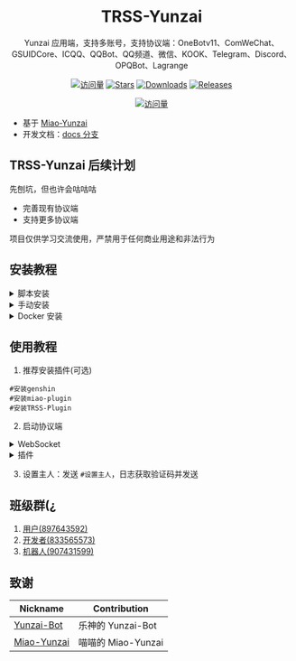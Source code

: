 <div align="center">

# TRSS-Yunzai

Yunzai 应用端，支持多账号，支持协议端：OneBotv11、ComWeChat、GSUIDCore、ICQQ、QQBot、QQ频道、微信、KOOK、Telegram、Discord、OPQBot、Lagrange

[![访问量](https://visitor-badge.glitch.me/badge?page_id=TimeRainStarSky.Yunzai&right_color=red&left_text=访%20问%20量)](https://github.com/TimeRainStarSky/Yunzai)
[![Stars](https://img.shields.io/github/stars/TimeRainStarSky/Yunzai?color=yellow&label=收藏)](../../stargazers)
[![Downloads](https://img.shields.io/github/downloads/TimeRainStarSky/Yunzai/total?color=blue&label=下载)](../../archive/main.tar.gz)
[![Releases](https://img.shields.io/github/v/release/TimeRainStarSky/Yunzai?color=green&label=发行版)](../../releases/latest)

[![访问量](https://profile-counter.glitch.me/TimeRainStarSky-Yunzai/count.svg)](https://github.com/TimeRainStarSky/Yunzai)

</div>

- 基于 [Miao-Yunzai](../../../../yoimiya-kokomi/Miao-Yunzai)
- 开发文档：[docs 分支](../../tree/docs)

## TRSS-Yunzai 后续计划

先刨坑，但也许会咕咕咕

- 完善现有协议端
- 支持更多协议端

项目仅供学习交流使用，严禁用于任何商业用途和非法行为

## 安装教程

<details><summary>脚本安装</summary>

- [🌌 TRSS](https://TRSS.me)
- [🔼 Vercel](https://TRSS-Script.Vercel.app)
- [🐱 GitHub](https://TimeRainStarSky.GitHub.io/TRSS_Script)
- [🇬 Gitee](https://Gitee.com/TimeRainStarSky/TRSS_Script)

</details>

<details><summary>手动安装</summary>

> 环境准备：Windows/Linux/MacOS/Android  
> [Node.js(>=v21)](https://nodejs.org), [Redis](https://redis.io), [Git](https://git-scm.com), [Chrome(可选)](https://google.cn/chrome)

1. Git Clone 项目

请根据网络情况选择使用 GitHub 或 Gitee 安装

```sh
git clone --depth 1 https://github.com/TimeRainStarSky/Yunzai
git clone --depth 1 https://gitee.com/TimeRainStarSky/Yunzai
cd Yunzai
```

2. 安装 [pnpm](https://pnpm.io/zh/installation) 和依赖

```sh
npm i -g pnpm
pnpm i
```

3. 前台运行

| 操作 | 命令 |
| ---- | ---- |
| 启动 | node . |
| 停止 | node . stop |

4. 使用 [pm2](https://pm2.keymetrics.io) 后台运行

| 操作 | 命令 |
| ---- | ---- |
| 启动 | pnpm start |
| 停止 | pnpm stop |
| 日志 | pnpm log |

5. 开机自启

```sh
pnpm start
pnpm pm2 save
pnpm pm2 startup
```

</details>

<details><summary>Docker 安装</summary>

```sh
bash <(curl -L https://github.com/TimeRainStarSky/Yunzai/raw/main/lib/tools/docker.sh)
bash <(curl -L https://gitee.com/TimeRainStarSky/Yunzai/raw/main/lib/tools/docker.sh)
```

| 参数 | 描述 | 默认值 |
| ---- | ---- | ------ |
| DIR | 安装文件夹 | $HOME/Yunzai |
| CMD | 启动命令 | tsyz |
| CMDPATH | 命令文件夹 | /usr/local/bin |
| DKNAME | 容器名 | Yunzai |
| DKURL | Docker 源 | docker.nju.edu.cn |
| GITURL | GIT 源 | https://gitee.com/TimeRainStarSky/Yunzai |
| APTURL | APT 源 | mirrors.ustc.edu.cn |
| APTDEP | APT 依赖 | chromium fonts-lxgw-wenkai fonts-noto-color-emoji |
| NPMURL | NPM 源 | https://registry.npmmirror.com |

- 参数修改方法

```sh
参数1="值1" 参数2="值2" bash <(x)
```

| 操作 | 命令 |
| ---- | ---- |
| 连接 | tsyz |
| 断开 | Ctrl+P+Q |
| 启动 | tsyz start |
| 停止 | tsyz stop |
| 日志 | tsyz log 行数 |
| 命令 | tsyz 命令 |

</details>

## 使用教程

1. 推荐安装插件(可选)

```
#安装genshin
#安装miao-plugin
#安装TRSS-Plugin
```

2. 启动协议端

<details><summary>WebSocket</summary><blockquote>

<details><summary>OneBotv11</summary><blockquote>

<details><summary>go-cqhttp</summary><blockquote>

  下载运行 [go-cqhttp](https://docs.go-cqhttp.org)，选择反向 WebSocket，修改 `config.yml`，以下为必改项：

  ```yaml
  uin: 账号
  password: '密码'
  post-format: array
  universal: ws://localhost:2536/OneBotv11
  ```

</blockquote></details>

<details><summary>LLOneBot</summary><blockquote>

  下载安装 [LLOneBot](https://github.com/LLOneBot/LLOneBot)，启用反向 WebSocket，添加地址：

  ```
  ws://localhost:2536/OneBotv11
  ```

</blockquote></details>

<details><summary>Shamrock</summary><blockquote>

  下载安装 [Shamrock](https://whitechi73.github.io/OpenShamrock)，启用被动 WebSocket，添加地址：

  ```
  ws://localhost:2536/OneBotv11
  ```

</blockquote></details>

<details><summary>Lagrange</summary><blockquote>

  下载运行 [Lagrange.OneBot](https://lagrangedev.github.io/Lagrange.Doc/Lagrange.OneBot)，修改 `appsettings.json` 中 `Implementations`：

  ```json
  {
    "Type": "ReverseWebSocket",
    "Host": "localhost",
    "Port": 2536,
    "Suffix": "/OneBotv11",
    "ReconnectInterval": 5000,
    "HeartBeatInterval": 5000,
    "AccessToken": ""
  }
  ```

</blockquote></details>

</blockquote></details>

<details><summary>ComWeChat</summary><blockquote>

下载运行 [ComWeChat](https://justundertaker.github.io/ComWeChatBotClient)，修改 `.env`，以下为必改项：

```python
websocekt_type = "Backward"
websocket_url = ["ws://localhost:2536/ComWeChat"]
```

<blockquote></details>

<details><summary>GSUIDCore</summary><blockquote>

下载运行 [GenshinUID 插件](http://docs.gsuid.gbots.work/#/AdapterList)，GSUIDCore 连接地址 修改为：

```
ws://localhost:2536/GSUIDCore
```

<blockquote></details>

<details><summary>OPQBot</summary><blockquote>

下载运行 [OPQBot](https://opqbot.com)，启动参数添加：

```
-wsserver ws://localhost:2536/OPQBot
```

</blockquote></details>

</blockquote></details>

<details><summary>插件</summary>

- [ICQQ](../../../Yunzai-ICQQ-Plugin)
- [QQBot](../../../Yunzai-QQBot-Plugin)
- [WeChat](../../../Yunzai-WeChat-Plugin)
- [KOOK](../../../Yunzai-KOOK-Plugin)
- [Telegram](../../../Yunzai-Telegram-Plugin)
- [Discord](../../../Yunzai-Discord-Plugin)
- [Route](../../../Yunzai-Route-Plugin)
- [Lagrange](../../../Yunzai-Lagrange-Plugin)

</details>

3. 设置主人：发送 `#设置主人`，日志获取验证码并发送

## 班级群(¿

1. [用户(897643592)](https://qm.qq.com/q/7NxbviGbj)
2. [开发者(833565573)](https://qm.qq.com/q/oFJR8VVECA)
3. [机器人(907431599)](https://qm.qq.com/q/oCBOrfE29U)

## 致谢

| Nickname | Contribution |
| -------- | ------------ |
| [Yunzai-Bot](../../../../Le-niao/Yunzai-Bot) | 乐神的 Yunzai-Bot |
| [Miao-Yunzai](../../../../yoimiya-kokomi/Miao-Yunzai) | 喵喵的 Miao-Yunzai |
